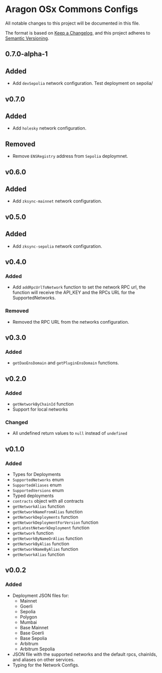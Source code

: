 # Aragon OSx Commons Configs

All notable changes to this project will be documented in this file.

The format is based on [Keep a Changelog](https://keepachangelog.com/en/1.0.0/),
and this project adheres to [Semantic Versioning](https://semver.org/spec/v2.0.0.html).

## 0.7.0-alpha-1

## Added

- Add `devSepolia` network configuration. Test deployment on sepolia/

## v0.7.0

## Added

- Add `holesky` network configuration.

## Removed

- Remove `ENSRegistry` address from `Sepolia` deploymnet.

## v0.6.0

## Added

- Add `zksync-mainnet` network configuration.

## v0.5.0

## Added

- Add `zksync-sepolia` network configuration.

## v0.4.0

### Added

- Add `addRpcUrlToNetwork` function to set the network RPC url, the function will receive the API_KEY and the RPCs URL for the SupportedNetworks.

### Removed

- Removed the RPC URL from the networks configuration.

## v0.3.0

### Added

- `getDaoEnsDomain` and `getPluginEnsDomain` functions.

## v0.2.0

### Added

- `getNetworkByChainId` function
- Support for local networks

### Changed

- All undefined return values to `null` instead of `undefined`

## v0.1.0

### Added

- Types for Deployments
- `SupportedNetworks` enum
- `SupportedAliases` enum
- `SupportedVersions` enum
- Typed deployments
- `contracts` object with all contracts
- `getNetworkAlias` function
- `getNetworkNameFromAlias` function
- `getNetworkDeployments` function
- `getNetworkDeploymentForVersion` function
- `getLatestNetworkDeployment` function
- `getNetwork` function
- `getNetworkByNameOrAlias` function
- `getNetworkByAlias` function
- `getNetworkNameByAlias` function
- `getNetworkAlias` function

## v0.0.2

### Added

- Deployment JSON files for:
  - Mainnet
  - Goerli
  - Sepolia
  - Polygon
  - Mumbai
  - Base Mainnet
  - Base Goerli
  - Base Sepolia
  - Arbitrum
  - Arbitrum Sepolia
- JSON file with the supported networks and the default rpcs, chainIds, and aliases on other services.
- Typing for the Network Configs.
